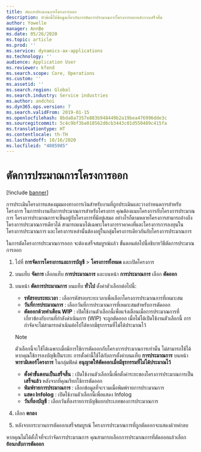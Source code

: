 ```yaml
---
title: ตัดการประมาณการโครงการออก
description: หัวข้อนี้ให้ข้อมูลเกี่ยวกับการตัดการประมาณการโครงการออกหลังจากเสร็จสิ้น
author: Yowelle
manager: AnnBe
ms.date: 05/26/2020
ms.topic: article
ms.prod: ''
ms.service: dynamics-ax-applications
ms.technology: ''
audience: Application User
ms.reviewer: kfend
ms.search.scope: Core, Operations
ms.custom: ''
ms.assetid: ''
ms.search.region: Global
ms.search.industry: Service industries
ms.author: andchoi
ms.dyn365.ops.version: 7
ms.search.validFrom: 2019-01-15
ms.openlocfilehash: 8bda8a7357e883b948449b2a19bea476996dde3c
ms.sourcegitcommit: 5c4c9bf3ba018562d6cb3443c01d550489c415fa
ms.translationtype: HT
ms.contentlocale: th-TH
ms.lasthandoff: 10/16/2020
ms.locfileid: "4085985"
---
```

# <a name="eliminate-a-project-estimate"></a>ตัดการประมาณการโครงการออก

[!include [banner](../includes/banner.md)]

การประเมินโครงการแสดงมุมมองทางการเงินสำหรับงานที่ถูกประเมินและวางกำหนดการสำหรับโครงการ ในการทำงานกับการประมาณการสำหรับโครงการ คุณต้องแนบโครงการกับโครงการประมาณการ โครงการประมาณการจะขึ้นอยู่กับโครงการที่มีอยู่เสมอ อย่างไรก็ตามหลายโครงการสามารถอ้างถึงโครงการประมาณการเดียวได้ สามารถแนบได้เฉพาะโครงการราคาคงที่และโครงการการลงทุนในโครงการประมาณการ และโครงการเหล่านั้นต้องอยู่ในกลุ่มโครงการเดียวกันกับโครงการประมาณการ

ในการตัดโครงการประมาณการออก จะต้องเสร็จสมบูรณ์แล้ว ขั้นตอนต่อไปนี้อธิบายวิธีตัดการประมาณการออก

1. ไปที่ **การจัดการโครงการและการบัญชี** > **โครงการทั้งหมด** และเปิดโครงการ 
2. บนแท็บ **จัดการ** เลือกแท็บ **การประมาณการ** และบนหน้า **การประมาณการ** เลือก **ตัดออก**
3. บนหน้า **ตัดการประมาณการ** บนแท็บ **ทั่วไป** ตั้งค่าตัวเลือกต่อไปนี้:

   - **รหัสรอบระยะเวลา** : เลือกรหัสรอบระยะเวลาเพื่อเลือกโครงการประมาณการที่เหมาะสม 
   - **วันที่การประมาณการ** : เลือกวันที่การประมาณการที่เหมาะสมสำหรับการตัดออก
   - **ตัดออกด้วยคำเตือน WIP** : เปิดใช้งานตัวเลือกนี้เพื่อแจ้งเตือนเมื่อการประมาณการที่เกี่ยวข้องกับงานที่กำลังดำเนินการ (WIP) จะถูกตัดออก เมื่อไม่ได้เปิดใช้งานตัวเลือกนี้ การกำจัดจะไม่สามารถดำเนินต่อไปได้หากมีธุรกรรมที่ไม่ได้ประมาณไว้ 
   > [!NOTE]
   > ตัวเลือกนี้จะใช้ได้เฉพาะเมื่อมีการใช้การตัดออกกับโครงการประมาณการเท่านั้น ไม่สามารถใช้ได้หากคุณใช้การลงบัญชีเป็นระยะ การตั้งค่านี้ใช้ได้กับการตั้งค่าบนแท็บ **การประมาณการ** บนหน้า **พารามิเตอร์โครงการ** ในกลุ่มฟิลด์ **อนุญาตให้ตัดออกเมื่อมีธุรกรรมที่ไม่ได้ประมาณไว้**
   - **ตั้งค่าขั้นตอนเป็นเสร็จสิ้น** : เปิดใช้งานตัวเลือกนี้เพื่อตั้งค่าระยะของโครงการประมาณการเป็น **เสร็จแล้ว** หลังจากที่คุณเรียกใช้การตัดออก
   - **พิมพ์รายการประมาณการ** : เลือกข้อมูลที่จะรวมเมื่อพิมพ์รายการประมาณการ
   - **แสดง Infolog** : เปิดใช้งานตัวเลือกนี้เพื่อแสดง Infolog
   - **วันที่ลงบัญชี** : เลือกวันที่ลงรายการบัญชีแยกประเภทของการประมาณการ

4.  เลือก **ตกลง**
5. หลังจากกระบวนการตัดออกเสร็จสมบูรณ์ โครงการประมาณการที่ถูกตัดออกจะแสดงด้วยค่าลบ 

หากคุณไม่ได้ตั้งใจที่จะกำจัดการประมาณการ คุณสามารถเลือกการประมาณการที่ตัดออกแล้วเลือก **ย้อนกลับการตัดออก**   

